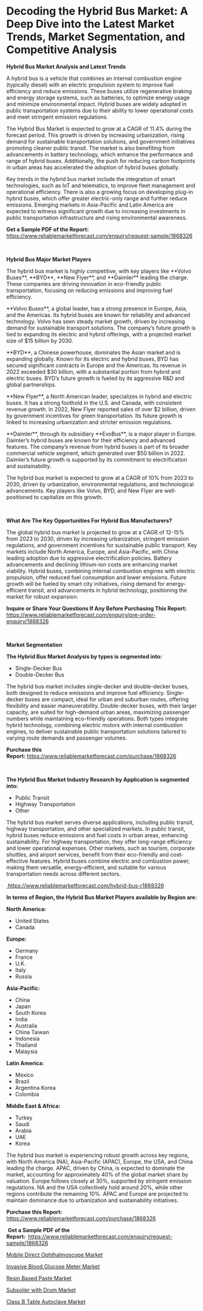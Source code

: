 <p><h1>Decoding the Hybrid Bus Market: A Deep Dive into the Latest Market Trends, Market Segmentation, and Competitive Analysis</h1></p><p><strong>Hybrid Bus Market Analysis and Latest Trends</strong></p>
<p><p>A hybrid bus is a vehicle that combines an internal combustion engine (typically diesel) with an electric propulsion system to improve fuel efficiency and reduce emissions. These buses utilize regenerative braking and energy storage systems, such as batteries, to optimize energy usage and minimize environmental impact. Hybrid buses are widely adopted in public transportation systems due to their ability to lower operational costs and meet stringent emission regulations.</p><p>The Hybrid Bus Market is expected to grow at a CAGR of 11.4% during the forecast period. This growth is driven by increasing urbanization, rising demand for sustainable transportation solutions, and government initiatives promoting cleaner public transit. The market is also benefiting from advancements in battery technology, which enhance the performance and range of hybrid buses. Additionally, the push for reducing carbon footprints in urban areas has accelerated the adoption of hybrid buses globally.</p><p>Key trends in the hybrid bus market include the integration of smart technologies, such as IoT and telematics, to improve fleet management and operational efficiency. There is also a growing focus on developing plug-in hybrid buses, which offer greater electric-only range and further reduce emissions. Emerging markets in Asia-Pacific and Latin America are expected to witness significant growth due to increasing investments in public transportation infrastructure and rising environmental awareness.</p></p>
<p><strong>Get a Sample PDF of the Report:&nbsp;</strong> <a href="https://www.reliablemarketforecast.com/enquiry/request-sample/1868326?utm_campaign=1832&utm_medium=2&utm_source=Github&utm_content=ia&utm_term=22012025&utm_id=hybrid-bus">https://www.reliablemarketforecast.com/enquiry/request-sample/1868326</a></p>
<p>&nbsp;</p>
<p><strong>Hybrid Bus Major Market Players</strong></p>
<p><p>The hybrid bus market is highly competitive, with key players like **Volvo Buses**, **BYD**, **New Flyer**, and **Daimler** leading the charge. These companies are driving innovation in eco-friendly public transportation, focusing on reducing emissions and improving fuel efficiency.</p><p>**Volvo Buses**, a global leader, has a strong presence in Europe, Asia, and the Americas. Its hybrid buses are known for reliability and advanced technology. Volvo has seen steady market growth, driven by increasing demand for sustainable transport solutions. The company’s future growth is tied to expanding its electric and hybrid offerings, with a projected market size of $15 billion by 2030.</p><p>**BYD**, a Chinese powerhouse, dominates the Asian market and is expanding globally. Known for its electric and hybrid buses, BYD has secured significant contracts in Europe and the Americas. Its revenue in 2022 exceeded $30 billion, with a substantial portion from hybrid and electric buses. BYD’s future growth is fueled by its aggressive R&D and global partnerships.</p><p>**New Flyer**, a North American leader, specializes in hybrid and electric buses. It has a strong foothold in the U.S. and Canada, with consistent revenue growth. In 2022, New Flyer reported sales of over $2 billion, driven by government incentives for green transportation. Its future growth is linked to increasing urbanization and stricter emission regulations.</p><p>**Daimler**, through its subsidiary **EvoBus**, is a major player in Europe. Daimler’s hybrid buses are known for their efficiency and advanced features. The company’s revenue from hybrid buses is part of its broader commercial vehicle segment, which generated over $50 billion in 2022. Daimler’s future growth is supported by its commitment to electrification and sustainability.</p><p>The hybrid bus market is expected to grow at a CAGR of 10% from 2023 to 2030, driven by urbanization, environmental regulations, and technological advancements. Key players like Volvo, BYD, and New Flyer are well-positioned to capitalize on this growth.</p></p>
<p>&nbsp;</p>
<p><strong>What Are The Key Opportunities For Hybrid Bus Manufacturers?</strong></p>
<p><p>The global hybrid bus market is projected to grow at a CAGR of 12-15% from 2023 to 2030, driven by increasing urbanization, stringent emission regulations, and government incentives for sustainable public transport. Key markets include North America, Europe, and Asia-Pacific, with China leading adoption due to aggressive electrification policies. Battery advancements and declining lithium-ion costs are enhancing market viability. Hybrid buses, combining internal combustion engines with electric propulsion, offer reduced fuel consumption and lower emissions. Future growth will be fueled by smart city initiatives, rising demand for energy-efficient transit, and advancements in hybrid technology, positioning the market for robust expansion.</p></p>
<p><strong>Inquire or Share Your Questions If Any Before Purchasing This Report:</strong> <a href="https://www.reliablemarketforecast.com/enquiry/pre-order-enquiry/1868326?utm_campaign=1832&utm_medium=2&utm_source=Github&utm_content=ia&utm_term=22012025&utm_id=hybrid-bus">https://www.reliablemarketforecast.com/enquiry/pre-order-enquiry/1868326</a></p>
<p>&nbsp;</p>
<p><strong>Market Segmentation</strong></p>
<p><strong>The Hybrid Bus Market Analysis by types is segmented into:</strong></p>
<p><ul><li>Single-Decker Bus</li><li>Double-Decker Bus</li></ul></p>
<p><p>The hybrid bus market includes single-decker and double-decker buses, both designed to reduce emissions and improve fuel efficiency. Single-decker buses are compact, ideal for urban and suburban routes, offering flexibility and easier maneuverability. Double-decker buses, with their larger capacity, are suited for high-demand urban areas, maximizing passenger numbers while maintaining eco-friendly operations. Both types integrate hybrid technology, combining electric motors with internal combustion engines, to deliver sustainable public transportation solutions tailored to varying route demands and passenger volumes.</p></p>
<p><strong>Purchase this Report:&nbsp;</strong><a href="https://www.reliablemarketforecast.com/purchase/1868326?utm_campaign=1832&utm_medium=2&utm_source=Github&utm_content=ia&utm_term=22012025&utm_id=hybrid-bus">https://www.reliablemarketforecast.com/purchase/1868326</a></p>
<p>&nbsp;</p>
<p><strong>The Hybrid Bus Market Industry Research by Application is segmented into:</strong></p>
<p><ul><li>Public Transit</li><li>Highway Transportation</li><li>Other</li></ul></p>
<p><p>The hybrid bus market serves diverse applications, including public transit, highway transportation, and other specialized markets. In public transit, hybrid buses reduce emissions and fuel costs in urban areas, enhancing sustainability. For highway transportation, they offer long-range efficiency and lower operational expenses. Other markets, such as tourism, corporate shuttles, and airport services, benefit from their eco-friendly and cost-effective features. Hybrid buses combine electric and combustion power, making them versatile, energy-efficient, and suitable for various transportation needs across different sectors.</p></p>
<p><a href="https://www.reliablemarketforecast.com/hybrid-bus-r1868326?utm_campaign=1832&utm_medium=2&utm_source=Github&utm_content=ia&utm_term=22012025&utm_id=hybrid-bus">&nbsp;https://www.reliablemarketforecast.com/hybrid-bus-r1868326</a></p>
<p><strong>In terms of Region, the Hybrid Bus Market Players available by Region are:</strong></p>
<p>
    <p> <strong> North America: </strong>
        <ul>
            <li>United States</li>
            <li>Canada</li>
        </ul>
        </p> 
    <p> <strong> Europe: </strong>
        <ul>
            <li>Germany</li>
            <li>France</li>
            <li>U.K.</li>
            <li>Italy</li>
            <li>Russia</li>
        </ul>
        </p> 
    <p> <strong> Asia-Pacific: </strong>
        <ul>
            <li>China</li>
            <li>Japan</li>
            <li>South Korea</li>
            <li>India</li>
            <li>Australia</li>
            <li>China Taiwan</li>
            <li>Indonesia</li>
            <li>Thailand</li>
            <li>Malaysia</li>
        </ul>
        </p> 
    <p> <strong> Latin America: </strong>
        <ul>
            <li>Mexico</li>
            <li>Brazil</li>
            <li>Argentina Korea</li>
            <li>Colombia</li>
        </ul>
        </p> 
    <p> <strong> Middle East & Africa: </strong>
        <ul>
            <li>Turkey</li>
            <li>Saudi</li>
            <li>Arabia</li>
            <li>UAE</li>
            <li>Korea</li>
        </ul>
    </p>
    </p>
<p><p>The hybrid bus market is experiencing robust growth across key regions, with North America (NA), Asia-Pacific (APAC), Europe, the USA, and China leading the charge. APAC, driven by China, is expected to dominate the market, accounting for approximately 40% of the global market share by valuation. Europe follows closely at 30%, supported by stringent emission regulations. NA and the USA collectively hold around 20%, while other regions contribute the remaining 10%. APAC and Europe are projected to maintain dominance due to urbanization and sustainability initiatives.</p></p>
<p><strong>Purchase this Report: </strong><a href="https://www.reliablemarketforecast.com/purchase/1868326?utm_campaign=1832&utm_medium=2&utm_source=Github&utm_content=ia&utm_term=22012025&utm_id=hybrid-bus">https://www.reliablemarketforecast.com/purchase/1868326</a></p>
<p>&nbsp;<strong>Get a Sample PDF of the Report:&nbsp;&nbsp;</strong><a href="https://www.reliablemarketforecast.com/enquiry/request-sample/1868326?utm_campaign=1832&utm_medium=2&utm_source=Github&utm_content=ia&utm_term=22012025&utm_id=hybrid-bus">https://www.reliablemarketforecast.com/enquiry/request-sample/1868326</a></p>
<p><strong></strong></p>
<p><p><a href="https://www.linkedin.com/pulse/mobile-direct-ophthalmoscope-market-analysis-report-2025-2032-mts0c?utm_campaign=1832&utm_medium=2&utm_source=Github&utm_content=ia&utm_term=22012025&utm_id=hybrid-bus">Mobile Direct Ophthalmoscope Market</a></p><p><a href="https://www.linkedin.com/pulse/significant-competition-expected-invasive-blood-glucose-meter-ybfce?utm_campaign=1832&utm_medium=2&utm_source=Github&utm_content=ia&utm_term=22012025&utm_id=hybrid-bus">Invasive Blood Glucose Meter Market</a></p><p><a href="https://www.linkedin.com/pulse/growth-opportunities-resin-based-paste-market-industry-ljt7c?utm_campaign=1832&utm_medium=2&utm_source=Github&utm_content=ia&utm_term=22012025&utm_id=hybrid-bus">Resin Based Paste Market</a></p><p><a href="https://www.linkedin.com/pulse/market-analysis-indicates-subsoiler-drum-size-growing-6bzyc?utm_campaign=1832&utm_medium=2&utm_source=Github&utm_content=ia&utm_term=22012025&utm_id=hybrid-bus">Subsoiler with Drum Market</a></p><p><a href="https://www.linkedin.com/pulse/projected-revenue-market-growth-class-b-table-autoclave-46-2j5cf?utm_campaign=1832&utm_medium=2&utm_source=Github&utm_content=ia&utm_term=22012025&utm_id=hybrid-bus">Class B Table Autoclave Market</a></p></p>